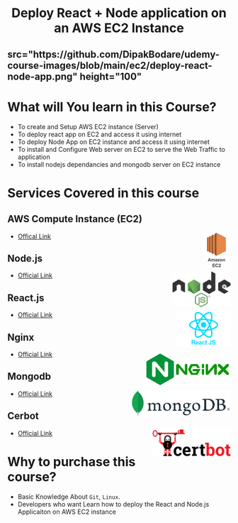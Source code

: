 # <h1 align="center"> Deploy React + Node application on an AWS EC2 Instance </h1>

<h2 aligh="center"> src="https://github.com/DipakBodare/udemy-course-images/blob/main/ec2/deploy-react-node-app.png" height="100" <h2>

# What will You learn  in this Course?
- To create and Setup AWS EC2 instance (Server) 
- To deploy react app on EC2 and access it using internet 
- To deploy Node App on EC2 instance and access it using internet
- To install and Configure Web server on EC2 to serve the Web Traffic to application
- To install nodejs dependancies and mongodb server on EC2 instance

# Services Covered in this course

## AWS Compute Instance (EC2)
<img align="right" src="https://github.com/DipakBodare/udemy-course-images/blob/main/ec2/ec2.jpeg" height="80" alt="AWS Compute Instance (EC2)"> 

- [Offical Link](https://aws.amazon.com/ec2/)


## Node.js 
<img align="right" src="https://github.com/DipakBodare/udemy-course-images/blob/main/ec2/nodejs.png" height="80" alt="Node.js"> 

- [Official Link](https://nodejs.org/)


## React.js
<img align="right" src="https://github.com/DipakBodare/udemy-course-images/blob/main/ec2/react.png" height="80" alt="React.js"> 

- [Official Link](https://reactjs.org/)

## Nginx
<img align="right" src="https://github.com/DipakBodare/udemy-course-images/blob/main/ec2/nginx.png" height="80" alt="Nginx"> 

- [Official Link](https://www.nginx.com/)


## Mongodb
<img align="right" src="https://github.com/DipakBodare/udemy-course-images/blob/main/ec2/mongodb.png" height="60" alt="Mongodb"> 

- [Official Link](https://www.mongodb.com/)

## Cerbot
<img align="right" src="https://github.com/DipakBodare/udemy-course-images/blob/main/ec2/certbot.png" height="60" alt="Certbot"> 

- [Official Link](https://certbot.eff.org/)


# Why to purchase this course?
- Basic Knowledge About `Git`, `Linux`.
- Developers who want Learn how to deploy the React and Node.js Applicaiton on AWS EC2 instance


